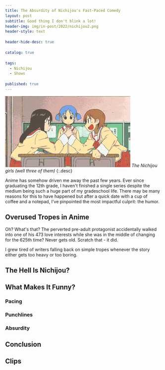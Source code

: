 ```yaml
---
title: The Absurdity of Nichijou's Fast-Paced Comedy
layout: post
subtitle: Good thing I don't blink a lot!
header-img: img/in-post/2022/nichijou2.png
header-style: text

header-hide-desc: true

catalog: true

tags:
  - Nichijou
  - Shows

published: true
---
```


![The Nichijou girls](/img/in-post/2022/nichijou2.png)
*The Nichijou girls (well three of them)*
{:.desc}

Anime has somehow driven me away the past few years. Ever since graduating the 12th grade, I haven't finished a single series despite the medium being such a huge part of my gradeschool life. There may be many reasons for this to have happened but after a quick date with a cup of coffee and a notepad, I've pinpointed the most impactful culprit: the humor.

## Overused Tropes in Anime
Oh? What's that? The perverted pre-adult protagonist accidentally walked into one of his 473 love interests while she was in the middle of changing for the 625th time? Never gets old. Scratch that - it did.

I grew tired of writers falling back on simple tropes whenever the story either gets too heavy or too boring.

## The Hell Is Nichijou?

## What Makes It Funny?

### Pacing

### Punchlines

### Absurdity

## Conclusion

## Clips

